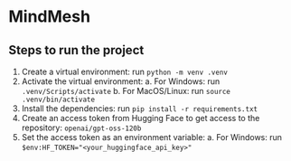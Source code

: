 # MindMesh

## Steps to run the project

1. Create a virtual environment: run `python -m venv .venv` 
2. Activate the virtual environment: 
    a. For Windows: run `.venv/Scripts/activate`
    b. For MacOS/Linux: run `source .venv/bin/activate`
3. Install the dependencies: run `pip install -r requirements.txt` 
4. Create an access token from Hugging Face to get access to the repository: `openai/gpt-oss-120b`
5. Set the access token as an environment variable: 
    a. For Windows: run `$env:HF_TOKEN="<your_huggingface_api_key>"`
